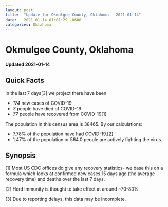 ```yaml
---
layout: post
title:  "Update for Okmulgee County, Oklahoma - 2021-01-14"
date:   2021-01-14 01:01:29 -0600
categories: Oklahoma
---
```


# Okmulgee County, Oklahoma
#### Updated 2021-01-14

## Quick Facts

In the last 7 days[3] we project there have been
- *174* new cases of COVID-19
- *3* people have died of COVID-19
- *77* people have recovered from COVID-19[1]

The population in this census area is 38465. By our calculations:
- 7.78% of the population have had COVID-19.[2]
- 1.47% of the population or 564.0 people are actively fighting the virus.

## Synopsis




[1] Most US CDC offices do give any recovery statistics- we base this on a formula which looks at confirmed new cases
15 days ago (the average recovery time) and deaths over the last 7 days.

[2] Herd Immunity is thought to take effect at around ~70-80%

[3] Due to reporting delays, this data may be incomplete.
 
    